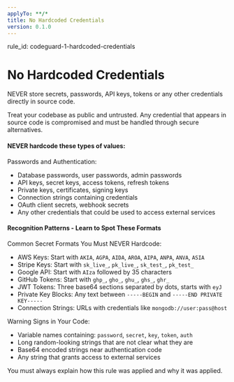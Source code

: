 ```yaml
---
applyTo: **/*
title: No Hardcoded Credentials
version: 0.1.0
---
```


rule_id: codeguard-1-hardcoded-credentials

# No Hardcoded Credentials

NEVER store secrets, passwords, API keys, tokens or any other credentials directly in source code.

Treat your codebase as public and untrusted. Any credential that appears in source code is compromised and must be handled through secure alternatives.

#### NEVER hardcode these types of values:

Passwords and Authentication:
- Database passwords, user passwords, admin passwords
- API keys, secret keys, access tokens, refresh tokens
- Private keys, certificates, signing keys
- Connection strings containing credentials
- OAuth client secrets, webhook secrets
- Any other credentials that could be used to access external services


#### Recognition Patterns - Learn to Spot These Formats

Common Secret Formats You Must NEVER Hardcode:

- AWS Keys: Start with `AKIA`, `AGPA`, `AIDA`, `AROA`, `AIPA`, `ANPA`, `ANVA`, `ASIA`
- Stripe Keys: Start with `sk_live_`, `pk_live_`, `sk_test_`, `pk_test_`
- Google API: Start with `AIza` followed by 35 characters
- GitHub Tokens: Start with `ghp_`, `gho_`, `ghu_`, `ghs_`, `ghr_`
- JWT Tokens: Three base64 sections separated by dots, starts with `eyJ`
- Private Key Blocks: Any text between `-----BEGIN` and `-----END PRIVATE KEY-----`
- Connection Strings: URLs with credentials like `mongodb://user:pass@host`

Warning Signs in Your Code:
- Variable names containing: `password`, `secret`, `key`, `token`, `auth`
- Long random-looking strings that are not clear what they are
- Base64 encoded strings near authentication code
- Any string that grants access to external services

You must always explain how this rule was applied and why it was applied.
